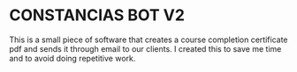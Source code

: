 # CONSTANCIAS BOT V2

This is a small piece of software that creates a course completion certificate pdf and sends it through email to our clients. I created this to save me time and to avoid doing repetitive work.
